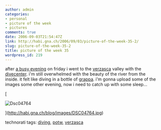 ```yaml
---
author: admin
categories:
- personal
- picture of the week
- pictures
comments: true
date: 2006-09-03T21:54:47Z
link: http://habi.gna.ch/2006/09/03/picture-of-the-week-35-2/
slug: picture-of-the-week-35-2
title: picture of the week 35
wordpress_id: 219
---
```


after [a busy evening](http://flickr.com/photos/habi/sets/72157594267138111/) on friday i went to the [verzasca](http://www.verzasca.com/) valley with the [divecenter](http://www.dck.ch/). i'm still overwhelmed with the beauty of the river from the inside. it felt like diving in a bottle of [grappa](http://images.google.com/images?q=grappa&ie=UTF-8&oe=UTF-8). i'm gonna upload some of the images some other evening, now i need to catch up with some sleep...

[


![Dsc04764](http://habi.gna.ch/blog/images/DSC04764-tm.jpg)


](http://habi.gna.ch/blog/images/DSC04764.jpg)



technorati tags: [diving](http://www.technorati.com/tag/diving), [potw](http://www.technorati.com/tag/potw), [verzasca](http://www.technorati.com/tag/verzasca)


